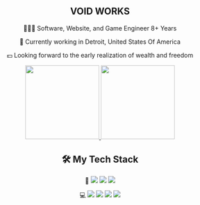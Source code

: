 <h2 align="center">VOID WORKS</h2>

<div align="center">

<p>🧑🏻‍💻 Software, Website, and Game Engineer 8+ Years</p>

<p>🏢 Currently working in Detroit, United States Of America</p>

<p>💵 Looking forward to the early realization of wealth and freedom</p>

</div>

<div align="center">

<a href="https://github.com/xptea">
<image src="https://readmestats.999857.xyz/api?username=xptea&include_all_commits=true&count_private=true&show_icons=true&theme=buefy" height="170px" />
</a>

<a href="https://github.com/xptea">
<image src="https://readmestats.999857.xyz/api/top-langs/?username=xptea&layout=compact" height="170px" />
</a>

</div>

<h2 align="center">🛠 My Tech Stack</h2>
 

<div align="center">

💬 <a href="https://www.python.org/"><image src="https://img.shields.io/static/v1?label=Python&message=Familiar&style=for-the-badge&labelColor=FFFFFF&logo=python&color=3776AB" /></a> 
<a href="https://docs.microsoft.com/en-us/dotnet/csharp/"><image src="https://img.shields.io/static/v1?label=C%23&message=Familiar&style=for-the-badge&labelColor=FFFFFF&logo=c-sharp&color=239120" /></a> 
<a href="https://www.javascript.com/"><image src="https://img.shields.io/static/v1?label=JavaScript&message=Familiar&style=for-the-badge&labelColor=FFFFFF&logo=javascript&color=F7DF1E" /></a>

</div>

<div align="center">

💻 <a href="https://developer.mozilla.org/en-US/docs/Web/HTML"><image src="https://img.shields.io/static/v1?label=HTML&message=Handy&style=for-the-badge&labelColor=FFFFFF&logo=html5&color=E34F26" /></a> 
<a href="https://developer.mozilla.org/en-US/docs/Web/CSS"><image src="https://img.shields.io/static/v1?label=CSS&message=Handy&style=for-the-badge&labelColor=FFFFFF&logo=css3&color=1572B6" /></a> 
<a href="https://nodejs.org/"><image src="https://img.shields.io/static/v1?label=Node.js&message=Familiar&style=for-the-badge&labelColor=FFFFFF&logo=node.js&color=339933" /></a> 
<a href="https://expressjs.com/"><image src="https://img.shields.io/static/v1?label=Express.js&message=Familiar&style=for-the-badge&labelColor=FFFFFF&logo=express&color=000000" /></a>

</div>

&nbsp;

</div>
